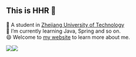 ## This is HHR  👋

🔭 A student in [Zhejiang University of Technology](https://www.zjut.edu.cn)\
🌱 I’m currently learning Java, Spring and so on.\
😄 Welcome to [my website](https://www.huhaorui.com) to learn more about me.

<a href="https://github.com/anuraghazra/github-readme-stats"><img style="max-width: 48%;" src="https://github-readme-stats.vercel.app/api?username=huhaorui&show_icons=true&count_private=true&hide=contribs,issues"><img style="max-width: 48%;" src="https://github-readme-stats.vercel.app/api/top-langs/?username=huhaorui&layout=compact"></a>
